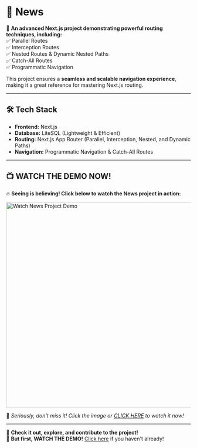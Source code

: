 # 📰 News  

🚀 **An advanced Next.js project demonstrating powerful routing techniques, including:**  
✅ Parallel Routes  
✅ Interception Routes  
✅ Nested Routes & Dynamic Nested Paths  
✅ Catch-All Routes  
✅ Programmatic Navigation  

This project ensures a **seamless and scalable navigation experience**, making it a great reference for mastering Next.js routing.  

---

## 🛠️ Tech Stack  

- **Frontend:** Next.js  
- **Database:** LiteSQL (Lightweight & Efficient)  
- **Routing:** Next.js App Router (Parallel, Interception, Nested, and Dynamic Paths)  
- **Navigation:** Programmatic Navigation & Catch-All Routes  

---

## 📺 **WATCH THE DEMO NOW!**  

🔥 **Seeing is believing! Click below to watch the News project in action:**  

<a href="https://www.youtube.com/watch?v=FdP-0tSKqY8" target="_blank">
  <img src="https://img.youtube.com/vi/FdP-0tSKqY8/maxresdefault.jpg" alt="Watch News Project Demo" width="560">
</a>  

🎥 *Seriously, don’t miss it! Click the image or [CLICK HERE](https://www.youtube.com/watch?v=FdP-0tSKqY8) to watch it now!*  

---

🚀 **Check it out, explore, and contribute to the project!**  
👀 **But first, WATCH THE DEMO!** [Click here](https://www.youtube.com/watch?v=FdP-0tSKqY8) if you haven't already!  
